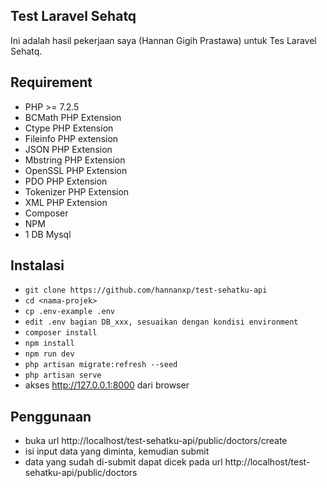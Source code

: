 ## Test Laravel Sehatq

Ini adalah hasil pekerjaan saya (Hannan Gigih Prastawa) untuk Tes Laravel Sehatq.

## Requirement
-   PHP >= 7.2.5
-   BCMath PHP Extension
-   Ctype PHP Extension
-   Fileinfo PHP extension
-   JSON PHP Extension
-   Mbstring PHP Extension
-   OpenSSL PHP Extension
-   PDO PHP Extension
-   Tokenizer PHP Extension
-   XML PHP Extension
-   Composer
-   NPM
-   1 DB Mysql

## Instalasi

-   `git clone https://github.com/hannanxp/test-sehatku-api`
-   `cd <nama-projek>`
-   `cp .env-example .env`
-   `edit .env bagian DB_xxx, sesuaikan dengan kondisi environment`
-   `composer install`
-   `npm install`
-   `npm run dev`
-   `php artisan migrate:refresh --seed`
-   `php artisan serve`
-   akses http://127.0.0.1:8000 dari browser


## Penggunaan
-   buka url http://localhost/test-sehatku-api/public/doctors/create 
-   isi input data yang diminta, kemudian submit
-   data yang sudah di-submit dapat dicek pada url http://localhost/test-sehatku-api/public/doctors

